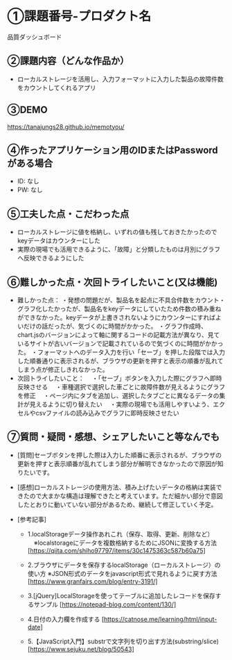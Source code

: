 # ①課題番号-プロダクト名

品質ダッシュボード

## ②課題内容（どんな作品か）

- ローカルストレージを活用し、入力フォーマットに入力した製品の故障件数をカウントしてくれるアプリ

## ③DEMO
https://tanajungs28.github.io/memotyou/

## ④作ったアプリケーション用のIDまたはPasswordがある場合

- ID: なし
- PW: なし

## ⑤工夫した点・こだわった点

- ローカルストレージに値を格納し、いずれの値も残しておきたかったのでkeyデータはカウンターにした
- 実際の現場でも活用できるように、「故障」と分類したものは月別にグラフへ反映できるようにした


## ⑥難しかった点・次回トライしたいこと(又は機能)

- 難しかった点：
  ・発想の問題だが、製品名を起点に不具合件数をカウント・グラフ化したかったが、製品名をkeyデータにしていたため件数の積み重ねができなかった。keyデータが上書きされないようにカウンターにすればよいだけの話だったが、気づくのに時間がかかった。
  ・グラフ作成時、chart.jsのバージョンによって軸に関するコードの記載方法が異なり、見ているサイトが古いバージョンで記載されているので気づくのに時間がかかった。
  ・フォーマットへのデータ入力を行い「セーブ」を押した段階では入力した順番通りに表示されるが、ブラウザの更新を押すと表示の順番が乱れてしまう点が修正しきれなかった。
- 次回トライしたいこと：
　・「セーブ」ボタンを入力した際にグラフへ即時反映させる
　・車種選択で選択した車ごとに故障件数が見えるようにグラフを修正
　・ページ内にタブを追加し、選択したタブごとに異なるデータの集計が見えるように切り替えたい
　・実際の現場でも活用しやすいよう、エクセルやcsvファイルの読み込みでグラフに即時反映させたい


## ⑦質問・疑問・感想、シェアしたいこと等なんでも

- [質問]セーブボタンを押した際は入力した順番に表示されるが、ブラウザの更新を押すと表示順番が乱れてしまう部分が解明できなかったので原因が知りたいです。


- [感想]ローカルストレージの使用方法、積み上げたいデータの格納は実装できたので大まかな構造は理解できたと考えています。ただ細かい部分で意図したとおりに動いていない部分があるため、継続して修正していく予定。


- [参考記事]
  - 1.localStorageデータ操作あれこれ（保存、取得、更新、削除など）
  　※localstorageにデータを複数格納するためにJSONに変換する方法
   [https://qiita.com/shiho97797/items/30c1475363c587b60a75]
    
  - 2.ブラウザにデータを保存するlocalStorage（ローカルストレージ）の使い方
    ※JSON形式のデータをjavascript形式で見れるように戻す方法
   [https://www.granfairs.com/blog/entry-3191/]

  - 3.[jQuery]LocalStorageを使ってテーブルに追加したレコードを保存するサンプル
   [https://notepad-blog.com/content/130/]

  - 4.日付の入力欄を作成する
   [https://catnose.me/learning/html/input-date]

  - 5.【JavaScript入門】substrで文字列を切り出す方法(substring/slice)
   [https://www.sejuku.net/blog/50543]
    
